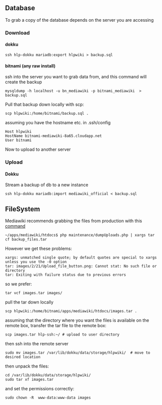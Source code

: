 Database
--------

To grab a copy of the database depends on the server you are accessing
### Download
#### dokku

```
ssh hlp-dokku mariadb:export hlpwiki > backup.sql
```

#### bitnami (any raw install)


ssh into the server you want to grab data from, and this command will create the backup

```
mysqldump -h localhost -u bn_mediawiki -p bitnami_mediawiki  > backup.sql
```

Pull that backup down locally with scp:

```
scp hlpwiki:/home/bitnami/backup.sql .
```

assuming you have the hostname etc. in .ssh/config

```
Host hlpwiki
HostName bitnami-mediawiki-8a65.cloudapp.net
User bitnami
```

Now to upload to another server

### Upload
#### Dokku

Stream a backup of db to a new instance

```
ssh hlp-dokku mariadb:import mediawiki_official < backup.sql
```

FileSystem
----------

Mediawiki recommends grabbing the files from production with this [command](https://www.mediawiki.org/wiki/Manual:DumpUploads.php)

```
~/apps/mediawiki/htdocs$ php maintenance/dumpUploads.php | xargs tar cf backup_files.tar
```

However we get these problems:

```
xargs: unmatched single quote; by default quotes are special to xargs unless you use the -0 option
tar: images/2/21/Upload_file_button.png: Cannot stat: No such file or directory
tar: Exiting with failure status due to previous errors
```

so we prefer:
```
tar vcf images.tar images/
```

pull the tar down locally

```
scp hlpwiki:/home/bitnami/apps/mediawiki/htdocs/images.tar .
```

assuming that the directory where you want the files is available on the remote box, transfer the tar file to the remote box:

```
scp images.tar hlp-ssh:~/ # upload to user directory
```

then ssh into the remote server

```
sudo mv images.tar /var/lib/dokku/data/storage/hlpwiki/  # move to desired location
```

then unpack the files:

```
cd /var/lib/dokku/data/storage/hlpwiki/
sudo tar xf images.tar
```

and set the permissions correctly:

```
sudo chown -R  www-data:www-data images
```
